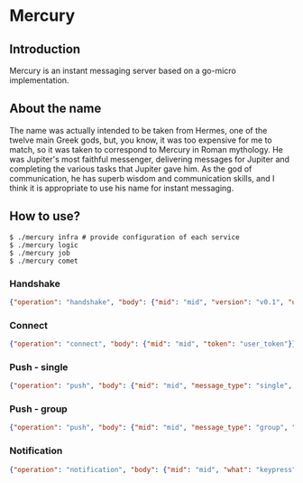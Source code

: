 # Mercury

## Introduction
Mercury is an instant messaging server based on a go-micro implementation.

## About the name
The name was actually intended to be taken from Hermes, one of the twelve main Greek gods, but, you know, it was too expensive for me to match, so it was taken to correspond to Mercury in Roman mythology. He was Jupiter's most faithful messenger, delivering messages for Jupiter and completing the various tasks that Jupiter gave him. As the god of communication, he has superb wisdom and communication skills, and I think it is appropriate to use his name for instant messaging.

## How to use?
```shell script
$ ./mercury infra # provide configuration of each service
$ ./mercury logic 
$ ./mercury job 
$ ./mercury comet 
```

### Handshake
```json
{"operation": "handshake", "body": {"mid": "mid", "version": "v0.1", "user_agent": "user_agent", "device_id": "xxx", "token": "user_token"}}
```

### Connect
```json
{"operation": "connect", "body": {"mid": "mid", "token": "user_token"}}
```

### Push - single
```json
{"operation": "push", "body": {"mid": "mid", "message_type": "single", "receiver": "uid", "content_type": "text", "body": {"content": "Hello, World!"}, "mentions": []}}
```

### Push - group
```json
{"operation": "push", "body": {"mid": "mid", "message_type": "group", "receiver": "gid4Fl1QvXZpM4", "content_type": "text", "body": {"content": "Hello, World!"}, "mentions": ["uid7KA8fY5Jb3A"]}}
```

### Notification
```json
{"operation": "notification", "body": {"mid": "mid", "what": "keypress", "topic": "p2puN_f_2oWkUTsoDx9jklvcA"}}
```
